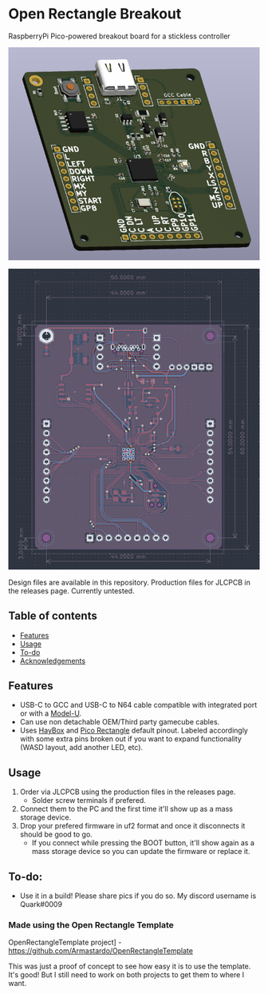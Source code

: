# Open Rectangle Breakout
RaspberryPi Pico-powered breakout board for a stickless controller
  
<p align="center">
  <img src="https://github.com/Armastardo/OpenRectangleBreakout/blob/main/Pictures/KicadRender.png?raw=true" />
</p>

<p align="center">
  <img src="https://github.com/Armastardo/OpenRectangleBreakout/blob/main/Pictures/Measurements.png?raw=true" />
</p>

Design files are available in this repository. Production files for JLCPCB in the releases page. Currently untested.

## Table of contents
* [Features](#features)
* [Usage](#usage)
* [To-do](#to-do)
* [Acknowledgements](#acknowledgements)

## Features
- USB-C to GCC and USB-C to N64 cable compatible with integrated port or with a [Model-U](https://github.com/Crane1195/Model-U).
- Can use non detachable OEM/Third party gamecube cables.
- Uses [HayBox](https://github.com/JonnyHaystack/HayBox) and [Pico Rectangle](https://github.com/JulienBernard3383279/pico-rectangle) default pinout. Labeled accordingly with some extra pins broken out if you want to expand functionality (WASD layout, add another LED, etc).

## Usage
1. Order via JLCPCB using the production files in the releases page.
	- Solder screw terminals if prefered.
2. Connect them to the PC and the first time it'll show up as a mass storage device.
3. Drop your prefered firmware in uf2 format and once it disconnects it should be good to go.
	- If you connect while pressing the BOOT button, it'll show again as a mass storage device so you can update the firmware or replace it.

## To-do:
- Use it in a build! Please share pics if you do so. My discord username is Quark#0009

### Made using the Open Rectangle Template
OpenRectangleTemplate project] - https://github.com/Armastardo/OpenRectangleTemplate

This was just a proof of concept to see how easy it is to use the template. It's good! But I still need to work on both projects to get them to where I want.